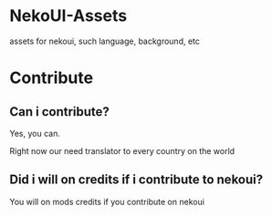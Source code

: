 # NekoUI-Assets
assets for nekoui, such language, background, etc

# Contribute

## Can i contribute?
Yes, you can.

Right now our need translator to every country on the world

## Did i will on credits if i contribute to nekoui?
You will on mods credits if you contribute on nekoui
